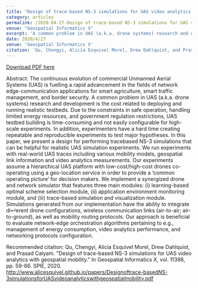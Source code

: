 ```yaml
---
title: "Design of trace-based NS-3 simulations for UAS video analytics with geospatial mobility"
category: articles
permalink: /2020-04-27-Design of trace-based NS-3 simulations for UAS video analytics with geospatial mobility/
venue: "Geospatial Informatics X"
excerpt: 'A common problem in UAS (a.k.a. drone systems) research and development is the cost related to deploying and running realistic testbeds. Due to the constraints in safe operation, handling limited energy resources, and government regulation restrictions, UAS testbed building is time-consuming and not easily configurable for high-scale experiments.'
date: 2020/4/27
venue: 'Geospatial Informatics X'
citation: 'Qu, Chengyi, Alicia Esquivel Morel, Drew Dahlquist, and Prasad Calyam. "Design of trace-based NS-3 simulations for UAS video analytics with geospatial mobility." In Geospatial Informatics X, vol. 11398, pp. 59-66. SPIE, 2020. [http://www.alicesquivel.github.io/papers/Designoftrace-basedNS-3simulationsforUASvideoanalyticswithgeospatialmobility.pdf](http://www.alicesquivel.github.io/papers/Designoftrace-basedNS-3simulationsforUASvideoanalyticswithgeospatialmobility.pdf)'
---
```


<a href='http://www.alicesquivel.github.io/papers/Designoftrace-basedNS-3simulationsforUASvideoanalyticswithgeospatialmobility.pdf'>Download PDF here</a>

Abstract: 
The continuous evolution of commercial Unmanned Aerial Systems (UAS) is fuelling a rapid advancement in the fields of network edge-communication applications for smart agriculture, smart traffic management, and border security. A common problem in UAS (a.k.a. drone systems) research and development is the cost related to deploying and running realistic testbeds. Due to the constraints in safe operation, handling limited energy resources, and government regulation restrictions, UAS testbed building is time-consuming and not easily configurable for high-scale experiments. In addition, experimenters have a hard time creating repeatable and reproducible experiments to test major hypotheses. In this paper, we present a design for performing tracebased NS-3 simulations that can be helpful for realistic UAS simulation experiments. We run experiments with real-world UAS traces including various mobility models, geospatial link information and video analytics measurements. Our experiments assume a hierarchical UAS platform with low-cost/high-cost drones co-operating using a geo-location service in order to provide a ‘common operating picture’ for decision makers. We implement a synergized drone and network simulator that features three main modules: (i) learning-based optimal scheme selection module, (ii) application environment monitoring module, and (iii) trace-based simulation and visualization module. Simulations generated from our implementation have the ability to integrate di↵erent drone configurations, wireless communication links (air-to-air; air-to-ground), as well as mobility routing protocols. Our approach is beneficial to evaluate network-edge orchestration algorithms pertaining to e.g., management of energy consumption, video analytics performance, and networking protocols configuration.

Recommended citation: Qu, Chengyi, Alicia Esquivel Morel, Drew Dahlquist, and Prasad Calyam. "Design of trace-based NS-3 simulations for UAS video analytics with geospatial mobility." In Geospatial Informatics X, vol. 11398, pp. 59-66. SPIE, 2020. http://www.alicesquivel.github.io/papers/Designoftrace-basedNS-3simulationsforUASvideoanalyticswithgeospatialmobility.pdf
